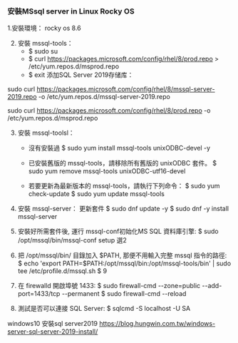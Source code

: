 ### 安裝MSsql server in Linux Rocky OS
1.安裝環境：
rocky os 8.6

2. 安裝 mssql-tools：
    - $ sudo su
    - $ curl https://packages.microsoft.com/config/rhel/8/prod.repo > /etc/yum.repos.d/msprod.repo
    - $ exit
添加SQL Server 2019存储库：

sudo curl https://packages.microsoft.com/config/rhel/8/mssql-server-2019.repo -o /etc/yum.repos.d/mssql-server-2019.repo 

sudo curl https://packages.microsoft.com/config/rhel/8/prod.repo -o /etc/yum.repos.d/msprod.repo

3. 安裝 mssql-toolsl：
    - 沒有安裝過
        $ sudo yum install mssql-tools unixODBC-devel -y
    
    - 已安裝舊版的 mssql-tools，請移除所有舊版的 unixODBC 套件。
        $ sudo yum remove mssql-tools unixODBC-utf16-devel

    - 若要更新為最新版本的 mssql-tools，請執行下列命令：
        $ sudo yum check-update
        $ sudo yum update mssql-tools

4. 安裝 mssql-server：
    更新套件 $ sudo dnf update -y
    $ sudo dnf -y install mssql-server 

5. 安裝好所需套件後, 運行 mssql-conf初始化MS SQL 資料庫引擎:
    $ sudo /opt/mssql/bin/mssql-conf setup
    選2

6. 把 /opt/mssql/bin/ 目錄加入 $PATH, 那便不用輸入完整 mssql 指令的路徑:
    $ echo 'export PATH=$PATH:/opt/mssql/bin:/opt/mssql-tools/bin' | sudo tee /etc/profile.d/mssql.sh
    $ 9

7. 在 firewalld 開啟埠號 1433:
    $ sudo firewall-cmd --zone=public --add-port=1433/tcp --permanent
    $ sudo firewall-cmd --reload

8. 測試是否可以連接 SQL Server:
    $ sqlcmd -S localhost -U SA


windows10 安裝sql server2019
https://blog.hungwin.com.tw/windows-server-sql-server-2019-install/